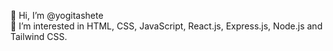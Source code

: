 👋 Hi, I’m @yogitashete
<br/>
👀 I’m interested in HTML, CSS, JavaScript, React.js, Express.js, Node.js and Tailwind CSS.


